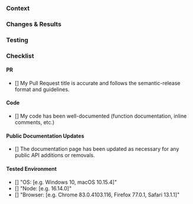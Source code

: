 <!-- ⚠️⚠️ Do Not Delete This! pr_template ⚠️⚠️ -->
<!-- Please read our Rules of Conduct: https://github.com/OHIF/Viewers/blob/master/CODE_OF_CONDUCT.md -->
<!-- 🕮 Read our guide about our Contributing Guide here https://v3-docs.ohif.org/development/contributing -->
<!-- :hand: Thank you for starting this amazing contribution! -->
<!-- Please make sure the checklist below is complete before submitting your PR.
To complete the checklist, add an 'x' to each item. -->

### Context

<!--
Provide a clear explanation of the reasoning behind this change, such as:
- A link to the issue being addressed, using the format "Fixes #ISSUE_NUMBER"
- An image showing the issue or problem being addressed
- Error logs or callStacks to help with the understanding of the problem
-->

### Changes & Results

<!--
List all the changes that have been done, such as:
- Add new components
- Remove old components
- Update dependencies

What are the effects of this change?
- Before vs After
- Screenshots / GIFs / Videos
-->

### Testing

<!--
Describe how we can test your changes.
- open a URL
- visit a page
- click on a button
- etc.
-->

### Checklist

#### PR

<!--
https://semantic-release.gitbook.io/semantic-release/#how-does-it-work

Examples:
- feat(MeasurementService): add ...
- fix(Toolbar): fix ...
- docs(Readme): update ...
- style(Whitespace): fix ...
- refactor(ExtensionManager): ...
- test(HangingProtocol): Add test ...
- chore(git): update ...
- perf(VolumeLoader): ...

⚠️⚠️ Please note the letter casing in the provided examples (upper or lower). ⚠️⚠️
-->

- [] My Pull Request title is accurate and follows the semantic-release format
  and guidelines.

#### Code

- [] My code has been well-documented (function documentation, inline comments,
  etc.)

#### Public Documentation Updates

<!-- https://v3-docs.ohif.org/ -->

- [] The documentation page has been updated as necessary for any public API
  additions or removals.

#### Tested Environment

- [] "OS: [e.g. Windows 10, macOS 10.15.4]"
- [] "Node: [e.g. 16.14.0]"
- [] "Browser: [e.g. Chrome 83.0.4103.116, Firefox 77.0.1, Safari 13.1.1]"

<!-- prettier-ignore-start -->
[blog]: https://circleci.com/blog/triggering-trusted-ci-jobs-on-untrusted-forks/
[script]: https://github.com/jklukas/git-push-fork-to-upstream-branch
<!-- prettier-ignore-end -->
